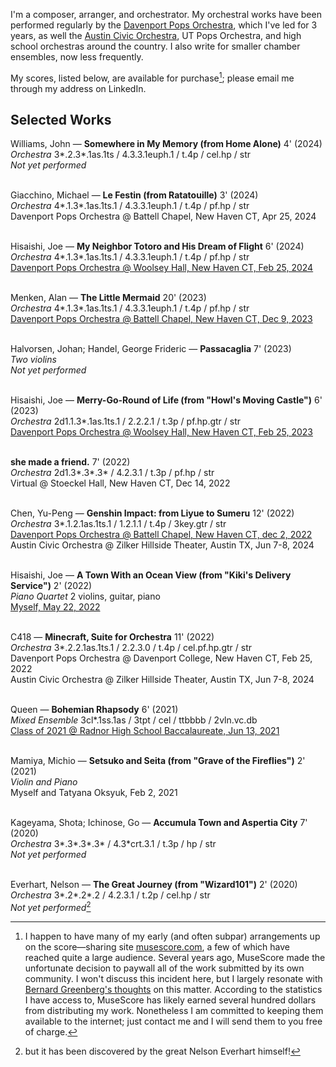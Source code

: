 I'm a composer, arranger, and orchestrator. My orchestral works have been performed regularly by the [Davenport Pops Orchestra](http://www.dpops.com/performances/?mode=arranger&id=72), which I've led for 3 years, as well the [Austin Civic Orchestra](https://austincivicorchestra.org/), UT Pops Orchestra, and high school orchestras around the country. I also write for smaller chamber ensembles, now less frequently.

My scores, listed below, are available for purchase[^1]; please email me through my address on LinkedIn.

## Selected Works

Williams, John — **Somewhere in My Memory (from Home Alone)** 4' (2024)\
_Orchestra_ 3\*.2.3\*.1as.1ts / 4.3.3.1euph.1 / t.4p / cel.hp / str\
_Not yet performed_

\
Giacchino, Michael — **Le Festin (from Ratatouille)** 3' (2024)\
_Orchestra_ 4\*.1.3\*.1as.1ts.1 / 4.3.3.1euph.1 / t.4p / pf.hp / str\
Davenport Pops Orchestra @ Battell Chapel, New Haven CT, Apr 25, 2024

\
Hisaishi, Joe — **My Neighbor Totoro and His Dream of Flight** 6' (2024)\
_Orchestra_ 4\*.1.3\*.1as.1ts.1 / 4.3.3.1euph.1 / t.4p / pf.hp / str\
[Davenport Pops Orchestra @ Woolsey Hall, New Haven CT, Feb 25, 2024](https://www.youtube.com/watch?v=d90eH1BltyE)

\
Menken, Alan — **The Little Mermaid** 20' (2023)\
_Orchestra_ 4\*.1.3\*.1as.1ts.1 / 4.3.3.1euph.1 / t.4p / pf.hp / str\
[Davenport Pops Orchestra @ Battell Chapel, New Haven CT, Dec 9, 2023](https://www.youtube.com/watch?v=SWiuxke94uk)

\
Halvorsen, Johan; Handel, George Frideric — **Passacaglia** 7' (2023)\
_Two violins_\
_Not yet performed_

\
Hisaishi, Joe — **Merry-Go-Round of Life (from "Howl's Moving Castle")** 6' (2023)\
_Orchestra_ 2d1.1.3\*.1as.1ts.1 / 2.2.2.1 / t.3p / pf.hp.gtr / str\
[Davenport Pops Orchestra @ Woolsey Hall, New Haven CT, Feb 25, 2023](https://www.youtube.com/watch?v=B7MQFhZ1Y2s)

\
**she made a friend.** 7' (2022)\
_Orchestra_ 2d1.3\*.3\*.3\* / 4.2.3.1 / t.3p / pf.hp / str\
Virtual @ Stoeckel Hall, New Haven CT, Dec 14, 2022

\
Chen, Yu-Peng — **Genshin Impact: from Liyue to Sumeru** 12' (2022)\
_Orchestra_ 3\*.1.2.1as.1ts.1 / 1.2.1.1 / t.4p / 3key.gtr / str\
[Davenport Pops Orchestra @ Battell Chapel, New Haven CT, dec 2, 2022](https://www.youtube.com/watch?v=s4mZ7toUkqo)\
Austin Civic Orchestra @ Zilker Hillside Theater, Austin TX, Jun 7-8, 2024

\
Hisaishi, Joe — **A Town With an Ocean View (from "Kiki's Delivery Service")** 2' (2022)\
_Piano Quartet_ 2 violins, guitar, piano\
[Myself, May 22, 2022](https://www.youtube.com/watch?v=JWz6n8HXnc8)

\
C418 — **Minecraft, Suite for Orchestra** 11' (2022)\
_Orchestra_ 3\*.2.2.1as.1ts.1 / 2.2.3.0 / t.4p / cel.pf.hp.gtr / str\
Davenport Pops Orchestra @ Davenport College, New Haven CT, Feb 25, 2022\
Austin Civic Orchestra @ Zilker Hillside Theater, Austin TX, Jun 7-8, 2024

\
Queen — **Bohemian Rhapsody** 6' (2021)\
_Mixed Ensemble_ 3cl\*.1ss.1as / 3tpt / cel / ttbbbb / 2vln.vc.db\
[Class of 2021 @ Radnor High School Baccalaureate, Jun 13, 2021](https://www.youtube.com/watch?v=—Fi—cWgubz8)

\
Mamiya, Michio — **Setsuko and Seita (from "Grave of the Fireflies")** 2' (2021)\
_Violin and Piano_\
Myself and Tatyana Oksyuk, Feb 2, 2021

\
Kageyama, Shota; Ichinose, Go — **Accumula Town and Aspertia City** 7' (2020)\
_Orchestra_ 3\*.3\*.3\*.3\* / 4.3\*crt.3.1 / t.3p / hp / str\
_Not yet performed_

\
Everhart, Nelson — **The Great Journey (from "Wizard101")** 2' (2020)\
_Orchestra_ 3\*.2\*.2\*.2 / 4.2.3.1 / t.2p / cel.hp / str\
_Not yet performed_[^2]

[^1]: I happen to have many of my early (and often subpar) arrangements up on the score—sharing site [musescore.com](https://musescore.com/hodori), a few of which have reached quite a large audience. Several years ago, MuseScore made the unfortunate decision to paywall all of the work submitted by its own community. I won't discuss this incident here, but I largely resonate with [Bernard Greenberg's thoughts](https://bernardgreenberg.com/MuseScore.html) on this matter. According to the statistics I have access to, MuseScore has likely earned several hundred dollars from distributing my work. Nonetheless I am committed to keeping them available to the internet; just contact me and I will send them to you free of charge.
[^2]: but it has been discovered by the great Nelson Everhart himself!
